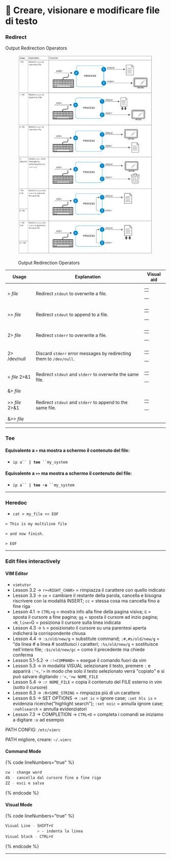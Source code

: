 # 📄 Creare, visionare e modificare file di testo

### Redirect

Output Redirection Operators

<figure><img src=".gitbook/assets/image (7).png" alt=""><figcaption><p>Output Redirection Operators</p></figcaption></figure>

| Usage          | Explanation                                                         | Visual aid                                                                                                                                                                                                         |
| -------------- | ------------------------------------------------------------------- | ------------------------------------------------------------------------------------------------------------------------------------------------------------------------------------------------------------------ |
| > _file_       | Redirect `stdout` to overwrite a file.                              | <table data-header-hidden><thead><tr><th></th></tr></thead><tbody><tr><td><img src="https://rol.redhat.com/rol/static/static_file_cache/rh124-9.0/edit/redirection-overview.svg" alt=""></td></tr></tbody></table> |
| >> _file_      | Redirect `stdout` to append to a file.                              | <table data-header-hidden><thead><tr><th></th></tr></thead><tbody><tr><td><img src="https://rol.redhat.com/rol/static/static_file_cache/rh124-9.0/edit/redirection-append.svg" alt=""></td></tr></tbody></table>   |
| 2> _file_      | Redirect `stderr` to overwrite a file.                              | <table data-header-hidden><thead><tr><th></th></tr></thead><tbody><tr><td><img src="https://rol.redhat.com/rol/static/static_file_cache/rh124-9.0/edit/redirection-error.svg" alt=""></td></tr></tbody></table>    |
| 2> /dev/null   | Discard `stderr` error messages by redirecting them to `/dev/null`. | <table data-header-hidden><thead><tr><th></th></tr></thead><tbody><tr><td><img src="https://rol.redhat.com/rol/static/static_file_cache/rh124-9.0/edit/dev-null.svg" alt=""></td></tr></tbody></table>             |
| > _file_ 2>&1  | Redirect `stdout` and `stderr` to overwrite the same file.          | <table data-header-hidden><thead><tr><th></th></tr></thead><tbody><tr><td><img src="https://rol.redhat.com/rol/static/static_file_cache/rh124-9.0/edit/combine-overwrite.svg" alt=""></td></tr></tbody></table>    |
| &> _file_      |                                                                     |                                                                                                                                                                                                                    |
| >> _file_ 2>&1 | Redirect `stdout` and `stderr` to append to the same file.          | <table data-header-hidden><thead><tr><th></th></tr></thead><tbody><tr><td><img src="https://rol.redhat.com/rol/static/static_file_cache/rh124-9.0/edit/combine-append.svg" alt=""></td></tr></tbody></table>       |
| &>> _file_     |                                                                     |                                                                                                                                                                                                                    |

***

### Tee

#### Equivalente a `>` ma mostra a schermo il contenuto del file:

* `ip a`` `**`| tee`**` ``my_system`

#### Equivalente a `>>` ma mostra a schermo il contenuto del file:

* `ip a`` `**`| tee -a`**` ``my_system`

***

### Heredoc

* `cat > my_file << EOF`

&#x20;           `> This is my multiline file`

&#x20;           `> and now finish.`

&#x20;           `> EOF`&#x20;

***

### Edit files interactively

#### VIM Editor

* `vimtutor`
* Lesson 3.2 -> `r+<RIGHT_CHAR>` = rimpiazza il carattere con quello indicato
* Lesson 3.3 -> `ce` = cambiare il restante della parola, cancella e bisogna riscrivere con la modalitá INSERT; `cc` = stessa cosa ma cancella fino a fine riga
* Lesson 4.1 -> `CTRL+g` = mostra info alla fine della pagina visiva; `G` = sposta il cursore a fine pagina; `gg` = sposta il cursore ad inzio pagina; `<N_line>`G = posiziona il cursore sulla linea indicata
* Lesson 4.3 -> `%` = posizionato il cursore su una parentesi aperta indicherá la corrispondente chiusa
* Lesson 4.4 -> `:s/old/new/g`  = substitute command; `:#,#s/old/new/g` = "da linea # a linea # sostituisci i caratteri; `:%s/old/new/g` = sostituisce nell'intero file; `:$s/old/new/gc` = come il precedente ma chiede conferma
* Lesson 5.1-5.2 -> `:!<COMMAND>` = esegue il comando fuori da vim
* Lesson 5.3 -> in modalitá VISUAL selezionare il testo, premere `:` e apparirá `:'<,'>` in modo che solo il testo selezionato verrá "copiato" e si puó salvare digitando `:'<,'>w NOME_FILE`&#x20;
* Lesson 5.4 -> `:r NOME_FILE` = copia il contenuto del FILE esterno in vim (sotto il cursore)
* Lesson 6.3 -> `:R+SOME_STRING` = rimpiazza piú di un carattere
* Lesson 6.5 -> SET OPTIONS -> `:set ic` = ignore case; `:set hls is` = evidenzia ricerche("highlight search"); `:set noic` = annulla ignore case; `:nohlsearch` = annulla evidenziatori
* Lesson 7.3 -> COMPLETION -> `CTRL+D` = completa i comandi se iniziamo a digitare `:e` ad esempio

PATH CONFIG:  `/etc/vimrc`

PATH migliore, creare: `~/.vimrc`

#### Command Mode

{% code lineNumbers="true" %}
```sh
cw - change word 
d$ - cancella dal cursore fino a fine riga
ZZ - esci e salva
```
{% endcode %}

#### Visual Mode

{% code lineNumbers="true" %}
```bash
Visual Line - SHIFT+V
              > - indenta la linea
Visual block - CTRL+V

```
{% endcode %}

***

